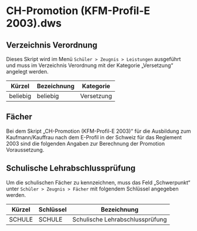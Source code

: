# CH-Promotion (KFM-Profil-E 2003).dws

## Verzeichnis Verordnung

Dieses Skript wird im Menü ```Schüler > Zeugnis > Leistungen``` ausgeführt und muss im Verzeichnis Verordnung mit der Kategorie „Versetzung“ angelegt werden.

|Kürzel |Bezeichnung |Kategorie|
|--|--|--|
|beliebig|beliebig|Versetzung|

## Fächer 
Bei dem Skript „CH-Promotion (KFM-Profil-E 2003)“ für die Ausbildung zum Kaufmann/Kauffrau nach dem E-Profil in der Schweiz für das Reglement 2003 sind die folgenden Angaben zur Berechnung der Promotion Voraussetzung.

## Schulische Lehrabschlussprüfung

Um die schulischen Fächer zu kennzeichnen, muss das Feld „Schwerpunkt“ unter ```Schüler > Zeugnis > Fächer```  mit folgendem Schlüssel angegeben werden.

|Kürzel |Schlüssel |Bezeichnung|
|--|--|--|
|SCHULE |SCHULE |Schulische Lehrabschlussprüfung|

